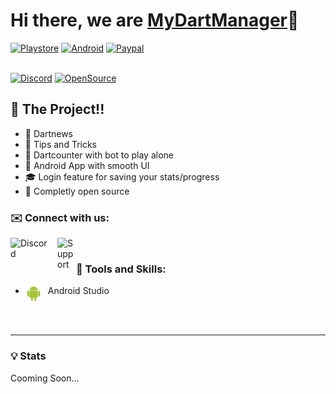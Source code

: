 # Hi there, we are [MyDartManager][website]👋 

[![Playstore](https://img.shields.io/badge/Google_Play-414141?style=for-the-badge&logo=google-play&logoColor=white)][playstore]
[![Android](https://img.shields.io/badge/Android-3DDC84?style=for-the-badge&logo=android&logoColor=white)][android]
[![Paypal](https://img.shields.io/badge/PayPal-00457C?style=for-the-badge&logo=paypal&logoColor=white)](https://www.paypal.com/de/home)
<br />
<br />

[![Discord](https://badgen.net/badge/icon/discord?icon=discord&label)][discord]
[![OpenSource](https://badgen.net/badge/Open%20Source%20%3F/Yes%21/blue?icon=github)](Coming...)



## 📌 The Project!!

- 🎯 Dartnews
- 👯 Tips and Tricks
- 👑 Dartcounter with bot to play alone
- 📲 Android App with smooth UI
- 🎓 Login feature for saving your stats/progress
- 🔦 Completly open source

### ✉️ Connect with us:

[<img align="left" alt="Discord" width="60px" src="https://www.logo.wine/a/logo/Discord_(software)/Discord_(software)-Logo-Color-Logo.wine.svg" style="padding-right:15px;" />][discord]
&nbsp;&nbsp;
[<img align="left" alt="Support" width="30px" src="https://img.search.brave.com/Muit0pHeeVIhovJQFD1y34FHxxnQgaEcJcgbGDC86UQ/rs:fit:880:720:1/g:ce/aHR0cHM6Ly93d3cu/cGluY2xpcGFydC5j/b20vcGljZGlyL21p/ZGRsZS80NDctNDQ3/Nzg3NV9tYWlsLXN2/Zy1pY29uLXJvdW5k/LWdtYWlsLWxvZ28t/cG5nLWNsaXBhcnQu/cG5n" />][Support]


### 🔧 Tools and Skills:

- [<img align="left" alt="Android Studio" width="26px" src="https://raw.githubusercontent.com/devicons/devicon/2ae2a900d2f041da66e950e4d48052658d850630/icons/android/android-original.svg" style="padding-right:10px;" />][androids] Android Studio

<br />
<br />

---
### 💡 Stats

Cooming Soon...

[discord]: https://discord.gg/YRk4PDw73P
[course]: http://vsCodeHero.com
[Support]: mailto:support@mydartmanager.de
[youtube]: https://youtube.com/codeSTACKr
[instagram]: https://instagram.com/codeSTACKr
[playstore]: dddd
[androids]: https://developer.android.com/studio/
[android]: https://www.android.com/intl/de_de/
[cssplaylist]: https://www.youtube.com/playlist?list=PLkwxH9e_vrALSdvZuEh6gqQdmDoDIoqz4
[reactplaylist]: https://www.youtube.com/playlist?list=PLkwxH9e_vrAK4TdffpxKY3QGyHCpxFcQ0
[website]: dddd